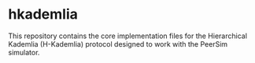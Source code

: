 # hkademlia
This repository contains the core implementation files for the Hierarchical Kademlia (H-Kademlia) protocol designed to work with the PeerSim simulator.

